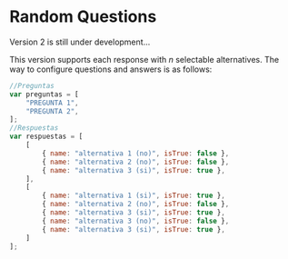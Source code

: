 # Random Questions

Version 2 is still under development... 

This version supports each response with *n* selectable alternatives.
The way to configure questions and answers is as follows:

```javascript
//Preguntas
var preguntas = [
    "PREGUNTA 1",
    "PREGUNTA 2",
];
//Respuestas
var respuestas = [
    [
        { name: "alternativa 1 (no)", isTrue: false },
        { name: "alternativa 2 (no)", isTrue: false },
        { name: "alternativa 3 (si)", isTrue: true },
    ],
    [
        { name: "alternativa 1 (si)", isTrue: true },
        { name: "alternativa 2 (no)", isTrue: false },
        { name: "alternativa 3 (si)", isTrue: true },
        { name: "alternativa 3 (no)", isTrue: false },
        { name: "alternativa 3 (si)", isTrue: true },
    ]
];
```